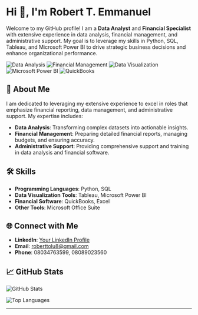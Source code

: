 # Hi 👋, I'm Robert T. Emmanuel 

Welcome to my GitHub profile! I am a **Data Analyst** and **Financial Specialist** with extensive experience in data analysis, financial management, and administrative support. My goal is to leverage my skills in Python, SQL, Tableau, and Microsoft Power BI to drive strategic business decisions and enhance organizational performance.

![Data Analysis](https://img.shields.io/badge/Expertise-Data%20Analysis-blue?logo=python&logoColor=white) ![Financial Management](https://img.shields.io/badge/Skills-Financial%20Management-green?logo=money&logoColor=white) ![Data Visualization](https://img.shields.io/badge/Tools-Data%20Visualization-orange?logo=tableau&logoColor=white) ![Microsoft Power BI](https://img.shields.io/badge/Tools-Microsoft%20Power%20BI-yellow?logo=powerbi&logoColor=white) ![QuickBooks](https://img.shields.io/badge/Tools-QuickBooks-red?logo=quickbooks&logoColor=white)

## 🚀 About Me

I am dedicated to leveraging my extensive experience to excel in roles that emphasize financial reporting, data management, and administrative support. My expertise includes:

- **Data Analysis**: Transforming complex datasets into actionable insights.
- **Financial Management**: Preparing detailed financial reports, managing budgets, and ensuring accuracy.
- **Administrative Support**: Providing comprehensive support and training in data analysis and financial software.

## 🛠️ Skills

- **Programming Languages**: Python, SQL
- **Data Visualization Tools**: Tableau, Microsoft Power BI
- **Financial Software**: QuickBooks, Excel
- **Other Tools**: Microsoft Office Suite

## 🌐 Connect with Me

- **LinkedIn**: [Your LinkedIn Profile](https://www.linkedin.com/in/toluwase-robert-806811124)
- **Email**: [roberttolu8@gmail.com](mailto:roberttolu8@gmail.com)
- **Phone**: 08034763599, 08089023560

## 📈 GitHub Stats

![GitHub Stats](https://github-readme-stats.vercel.app/api?username=yourusername&show_icons=true&hide_title=true&count_private=true&hide=prs&theme=radical)

![Top Languages](https://github-readme-stats.vercel.app/api/top-langs/?username=yourusername&theme=radical)

---
